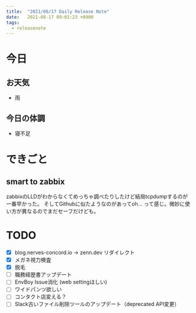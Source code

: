 ```yaml
---
title:  "2021/08/17 Daily Release Note"
date:   2021-08-17 09:01:23 +0900
tags:
  - releasenote
---
```

# 今日

## お天気

* 雨

## 今日の体調

* 寝不足

# できごと

## smart to zabbix

zabbixのLLDがわからなくてめっちゃ調べたりしたけど結局tcpdumpするのが一番早かった。
そしてGithubに似たようなのがあってoh... って感じ。微妙に使い方が異なるのでまだセーフだけども。


# TODO 

- [x] blog.nerves-concord.io -> zenn.dev リダイレクト
- [x] メガネ視力検査
- [x] 脱毛
- [ ] 職務経歴書アップデート
- [ ] EnvBoy Issue消化 (web settingほしい)
- [ ] ワイドパンツ欲しい
- [ ] コンタクト店変える？
- [ ] Slack古いファイル削除ツールのアップデート（deprecated API変更）
